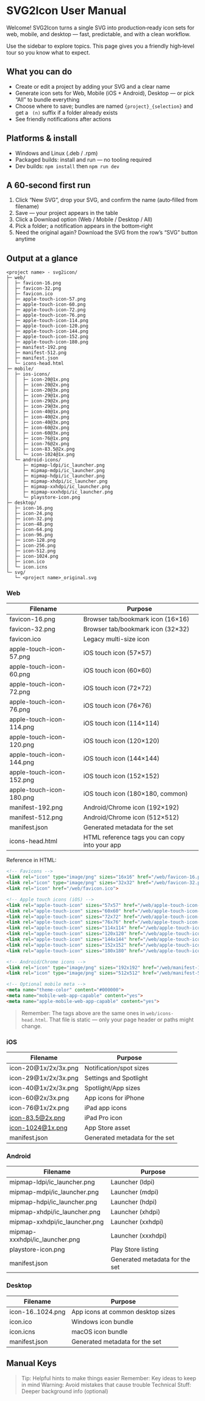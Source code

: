 # SVG2Icon User Manual

Welcome! SVG2Icon turns a single SVG into production‑ready icon sets for web, mobile, and desktop — fast, predictable, and with a clean workflow.

Use the sidebar to explore topics. This page gives you a friendly high‑level tour so you know what to expect.

## What you can do
- Create or edit a project by adding your SVG and a clear name
- Generate icon sets for Web, Mobile (iOS + Android), Desktop — or pick “All” to bundle everything
- Choose where to save; bundles are named `{project}_{selection}` and get a ` (n)` suffix if a folder already exists
- See friendly notifications after actions

## Platforms & install
- Windows and Linux (.deb / .rpm)
- Packaged builds: install and run — no tooling required
- Dev builds: `npm install` then `npm run dev`

## A 60‑second first run
1. Click “New SVG”, drop your SVG, and confirm the name (auto‑filled from filename)
2. Save — your project appears in the table
3. Click a Download option (Web / Mobile / Desktop / All)
4. Pick a folder; a notification appears in the bottom‑right
5. Need the original again? Download the SVG from the row’s “SVG” button anytime

## Output at a glance

```tree
<project name> - svg2icon/
├─ web/
│  ├─ favicon-16.png
│  ├─ favicon-32.png
│  ├─ favicon.ico
│  ├─ apple-touch-icon-57.png
│  ├─ apple-touch-icon-60.png
│  ├─ apple-touch-icon-72.png
│  ├─ apple-touch-icon-76.png
│  ├─ apple-touch-icon-114.png
│  ├─ apple-touch-icon-120.png
│  ├─ apple-touch-icon-144.png
│  ├─ apple-touch-icon-152.png
│  ├─ apple-touch-icon-180.png
│  ├─ manifest-192.png
│  ├─ manifest-512.png
│  ├─ manifest.json
│  └─ icons-head.html
├─ mobile/
│  ├─ ios-icons/
│  │  ├─ icon-20@1x.png
│  │  ├─ icon-20@2x.png
│  │  ├─ icon-20@3x.png
│  │  ├─ icon-29@1x.png
│  │  ├─ icon-29@2x.png
│  │  ├─ icon-29@3x.png
│  │  ├─ icon-40@1x.png
│  │  ├─ icon-40@2x.png
│  │  ├─ icon-40@3x.png
│  │  ├─ icon-60@2x.png
│  │  ├─ icon-60@3x.png
│  │  ├─ icon-76@1x.png
│  │  ├─ icon-76@2x.png
│  │  ├─ icon-83.5@2x.png
│  │  └─ icon-1024@1x.png
│  └─ android-icons/
│     ├─ mipmap-ldpi/ic_launcher.png
│     ├─ mipmap-mdpi/ic_launcher.png
│     ├─ mipmap-hdpi/ic_launcher.png
│     ├─ mipmap-xhdpi/ic_launcher.png
│     ├─ mipmap-xxhdpi/ic_launcher.png
│     ├─ mipmap-xxxhdpi/ic_launcher.png
│     └─ playstore-icon.png
├─ desktop/
│  ├─ icon-16.png
│  ├─ icon-24.png
│  ├─ icon-32.png
│  ├─ icon-48.png
│  ├─ icon-64.png
│  ├─ icon-96.png
│  ├─ icon-128.png
│  ├─ icon-256.png
│  ├─ icon-512.png
│  ├─ icon-1024.png
│  ├─ icon.ico
│  └─ icon.icns
└─ svg/
   └─ <project name>_original.svg
```

### Web
| Filename | Purpose |
| --- | --- |
| favicon-16.png | Browser tab/bookmark icon (16×16) |
| favicon-32.png | Browser tab/bookmark icon (32×32) |
| favicon.ico | Legacy multi-size icon |
| apple-touch-icon-57.png | iOS touch icon (57×57) |
| apple-touch-icon-60.png | iOS touch icon (60×60) |
| apple-touch-icon-72.png | iOS touch icon (72×72) |
| apple-touch-icon-76.png | iOS touch icon (76×76) |
| apple-touch-icon-114.png | iOS touch icon (114×114) |
| apple-touch-icon-120.png | iOS touch icon (120×120) |
| apple-touch-icon-144.png | iOS touch icon (144×144) |
| apple-touch-icon-152.png | iOS touch icon (152×152) |
| apple-touch-icon-180.png | iOS touch icon (180×180, common) |
| manifest-192.png | Android/Chrome icon (192×192) |
| manifest-512.png | Android/Chrome icon (512×512) |
| manifest.json | Generated metadata for the set |
| icons-head.html | HTML reference tags you can copy into your app |

Reference in HTML:

```html
<!-- Favicons -->
<link rel="icon" type="image/png" sizes="16x16" href="/web/favicon-16.png">
<link rel="icon" type="image/png" sizes="32x32" href="/web/favicon-32.png">
<link rel="icon" href="/web/favicon.ico">

<!-- Apple touch icons (iOS) -->
<link rel="apple-touch-icon" sizes="57x57" href="/web/apple-touch-icon-57.png">
<link rel="apple-touch-icon" sizes="60x60" href="/web/apple-touch-icon-60.png">
<link rel="apple-touch-icon" sizes="72x72" href="/web/apple-touch-icon-72.png">
<link rel="apple-touch-icon" sizes="76x76" href="/web/apple-touch-icon-76.png">
<link rel="apple-touch-icon" sizes="114x114" href="/web/apple-touch-icon-114.png">
<link rel="apple-touch-icon" sizes="120x120" href="/web/apple-touch-icon-120.png">
<link rel="apple-touch-icon" sizes="144x144" href="/web/apple-touch-icon-144.png">
<link rel="apple-touch-icon" sizes="152x152" href="/web/apple-touch-icon-152.png">
<link rel="apple-touch-icon" sizes="180x180" href="/web/apple-touch-icon-180.png">

<!-- Android/Chrome icons -->
<link rel="icon" type="image/png" sizes="192x192" href="/web/manifest-192.png">
<link rel="icon" type="image/png" sizes="512x512" href="/web/manifest-512.png">

<!-- Optional mobile meta -->
<meta name="theme-color" content="#000000">
<meta name="mobile-web-app-capable" content="yes">
<meta name="apple-mobile-web-app-capable" content="yes">
```

> Remember: The tags above are the same ones in `web/icons-head.html`. That file is static — only your page header or paths might change.



### iOS
| Filename | Purpose |
| --- | --- |
| icon-20@1x/2x/3x.png | Notification/spot sizes |
| icon-29@1x/2x/3x.png | Settings and Spotlight |
| icon-40@1x/2x/3x.png | Spotlight/App sizes |
| icon-60@2x/3x.png | App icons for iPhone |
| icon-76@1x/2x.png | iPad app icons |
| icon-83.5@2x.png | iPad Pro icon |
| icon-1024@1x.png | App Store asset |
| manifest.json | Generated metadata for the set |

### Android
| Filename | Purpose |
| --- | --- |
| mipmap-ldpi/ic_launcher.png | Launcher (ldpi) |
| mipmap-mdpi/ic_launcher.png | Launcher (mdpi) |
| mipmap-hdpi/ic_launcher.png | Launcher (hdpi) |
| mipmap-xhdpi/ic_launcher.png | Launcher (xhdpi) |
| mipmap-xxhdpi/ic_launcher.png | Launcher (xxhdpi) |
| mipmap-xxxhdpi/ic_launcher.png | Launcher (xxxhdpi) |
| playstore-icon.png | Play Store listing |
| manifest.json | Generated metadata for the set |

### Desktop
| Filename | Purpose |
| --- | --- |
| icon-16..1024.png | App icons at common desktop sizes |
| icon.ico | Windows icon bundle |
| icon.icns | macOS icon bundle |
| manifest.json | Generated metadata for the set |

## Manual Keys
> Tip: Helpful hints to make things easier
> Remember: Key ideas to keep in mind
> Warning: Avoid mistakes that cause trouble
> Technical Stuff: Deeper background info (optional)
